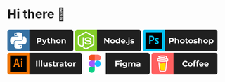# Hi there 👋

<img src="https://github.com/miro00/miro00/blob/main/assets/icons/Python.png" alt="python" width="150" height="50">
<img src="https://github.com/miro00/miro00/blob/main/assets/icons/Node.js.png" alt="nodejs" width="150" height="50">
<img src="https://github.com/miro00/miro00/blob/main/assets/icons/Photoshop.png" alt="photoshop" width="170" height="50">
<img src="https://github.com/miro00/miro00/blob/main/assets/icons/Illustrator.png" alt="illustrator" width="170" height="50">
<img src="https://github.com/miro00/miro00/blob/main/assets/icons/Figma.png" alt="figma" width="150" height="50">
<img src="https://github.com/miro00/miro00/blob/main/assets/icons/BuyMeACoffee.png" alt="coffee" width="150" height="50">
